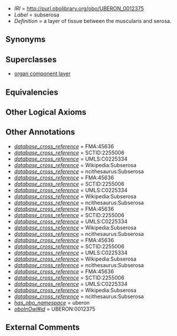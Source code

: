  * *IRI* = http://purl.obolibrary.org/obo/UBERON_0012375
 * *Label* = subserosa
 * *Definition* = a layer of tissue between the muscularis and serosa.

## Synonyms


## Superclasses

 * [organ component layer](../../UBERON/23/UBERON_0004923.md)

## Equivalencies


## Other Logical Axioms


## Other Annotations

 * *[database_cross_reference](../../ef/oboInOwl#hasDbXref.md)* = FMA:45636
 * *[database_cross_reference](../../ef/oboInOwl#hasDbXref.md)* = SCTID:2255006
 * *[database_cross_reference](../../ef/oboInOwl#hasDbXref.md)* = UMLS:C0225334
 * *[database_cross_reference](../../ef/oboInOwl#hasDbXref.md)* = Wikipedia:Subserosa
 * *[database_cross_reference](../../ef/oboInOwl#hasDbXref.md)* = ncithesaurus:Subserosa
 * *[database_cross_reference](../../ef/oboInOwl#hasDbXref.md)* = FMA:45636
 * *[database_cross_reference](../../ef/oboInOwl#hasDbXref.md)* = SCTID:2255006
 * *[database_cross_reference](../../ef/oboInOwl#hasDbXref.md)* = UMLS:C0225334
 * *[database_cross_reference](../../ef/oboInOwl#hasDbXref.md)* = Wikipedia:Subserosa
 * *[database_cross_reference](../../ef/oboInOwl#hasDbXref.md)* = ncithesaurus:Subserosa
 * *[database_cross_reference](../../ef/oboInOwl#hasDbXref.md)* = FMA:45636
 * *[database_cross_reference](../../ef/oboInOwl#hasDbXref.md)* = SCTID:2255006
 * *[database_cross_reference](../../ef/oboInOwl#hasDbXref.md)* = UMLS:C0225334
 * *[database_cross_reference](../../ef/oboInOwl#hasDbXref.md)* = Wikipedia:Subserosa
 * *[database_cross_reference](../../ef/oboInOwl#hasDbXref.md)* = ncithesaurus:Subserosa
 * *[database_cross_reference](../../ef/oboInOwl#hasDbXref.md)* = FMA:45636
 * *[database_cross_reference](../../ef/oboInOwl#hasDbXref.md)* = SCTID:2255006
 * *[database_cross_reference](../../ef/oboInOwl#hasDbXref.md)* = UMLS:C0225334
 * *[database_cross_reference](../../ef/oboInOwl#hasDbXref.md)* = Wikipedia:Subserosa
 * *[database_cross_reference](../../ef/oboInOwl#hasDbXref.md)* = ncithesaurus:Subserosa
 * *[database_cross_reference](../../ef/oboInOwl#hasDbXref.md)* = FMA:45636
 * *[database_cross_reference](../../ef/oboInOwl#hasDbXref.md)* = SCTID:2255006
 * *[database_cross_reference](../../ef/oboInOwl#hasDbXref.md)* = UMLS:C0225334
 * *[database_cross_reference](../../ef/oboInOwl#hasDbXref.md)* = Wikipedia:Subserosa
 * *[database_cross_reference](../../ef/oboInOwl#hasDbXref.md)* = ncithesaurus:Subserosa
 * *[has_obo_namespace](../../ce/oboInOwl#hasOBONamespace.md)* = uberon
 * *[oboInOwl#id](../../id/oboInOwl#id.md)* = UBERON:0012375

## External Comments

